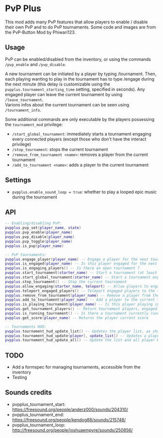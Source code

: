 # PvP Plus

This mod adds many PvP features that allow players to enable / disable their own PvP and to do PvP tournaments.
Some code and images are from the PvP-Button Mod by Phiwari123.

## Usage

PvP can be enabled/disabled from the inventory, or using the commands `/pvp_enable` and `/pvp_disable`.

A new tournament can be initiated by a player by typing /tournament.
Then, each playing wanting to play in the tournament has to type /engage during the next minute (this delay is customizable using the `pvpplus.tournament_starting_time` setting, specified in seconds).
Any engaged player can leave the current tournament by using `/leave_tournament`.  
Varions infos about the current tournament can be seen using `/tournament_info`.

Some additional commands are only executable by the players possessing the `tournament_mod` privilege:
* `/start_global_tournament`: immediately starts a tournament engaging every connected players (except those who don't have the interact privilege)
* `/stop_tournament`: stops the current tournament
* `/remove_from_tournament <name>`: removes a player from the current tournament
* `/add_to_tournament <name>`: adds a player to the current tournament

## Settings

* `pvpplus.enable_sound_loop = true`: whether to play a looped epic music during the tournament

## API

```lua
-- Enabling/disabling PvP:
pvpplus.pvp_set(player_name, state)
pvpplus.pvp_enable(player_name)
pvpplus.pvp_disable(player_name)
pvpplus.pvp_toggle(player_name)
pvpplus.is_pvp(player_name)

-- PvP tournaments:
pvpplus.engage_player(player_name) -- Engage a player for the next tournament
pvpplus.is_engaged(player_name) -- Is this player engaged for the next tournament ?
pvpplus.is_engaging_players() -- Is there an open tournament ?
pvpplus.start_tournament(starter_name) -- Start a tournament (at least 2 players have to be engaged)
pvpplus.start_global_tournament(starter_name) -- Start a tournament engaging every connected players
pvpplus.stop_tournament() -- Stop the current tournament
pvpplus.allow_engaging(starter_name, teleport) -- Allow players to engage themselves by typing /engage. Teleport is a Boolean
pvpplus.teleport_engaged_players() -- Teleport engaged players to the tournament position (only works if allow_engaging was called with teleport = true). Players who engage after this function has been run and before the tournament starts will be immediately teleported.
pvpplus.remove_from_tournament(player_name) -- Remove a player from the current tournament
pvpplus.add_to_tournament(player_name) -- Add a player to the current tournament
pvpplus.is_playing_tournament(player_name) -- Is this player playing in the current tournament ?
pvpplus.get_tournament_players() -- Return tournament players, engaged players or nil, depending on the tournament state
pvpplus.is_running_tournament() -- Is there a tournament currently running ?
pvpplus.get_score(player_name) -- Returns the player current score

-- Tournaments HUD:
pvpplus.tournament_hud_update_list() -- Updates the player list, as shown in the HUD
pvpplus.tournament_hud_update(player[, update_list]) -- Updates a player HUD, optionnaly updating the list (the default for update_list is true)
pvpplus.tournament_hud_update_all() -- Update the list and all player HUDs
```

## TODO

* Add a formspec for managing tournaments, accessible from the inventory
* Testing

## Sounds credits

* pvpplus_tournament_start: https://freesound.org/people/anderz000/sounds/204310/
* pvpplus_tournament_end: https://freesound.org/people/kendog88/sounds/215748/
* pvpplus_tournament_loop: http://freesound.org/people/joshuaempyre/sounds/250856/
